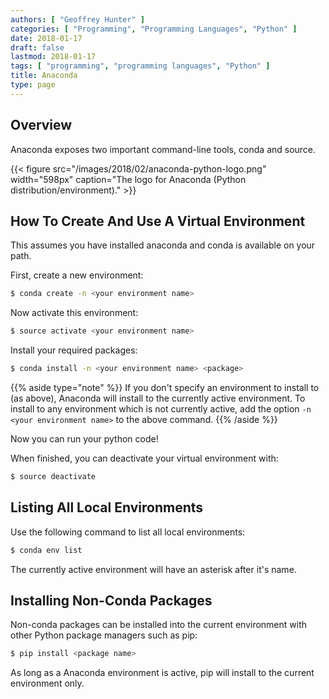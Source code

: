 ```yaml
---
authors: [ "Geoffrey Hunter" ]
categories: [ "Programming", "Programming Languages", "Python" ]
date: 2018-01-17
draft: false
lastmod: 2018-01-17
tags: [ "programming", "programming languages", "Python" ]
title: Anaconda
type: page
---
```


## Overview

Anaconda exposes two important command-line tools, conda and source.

{{< figure src="/images/2018/02/anaconda-python-logo.png" width="598px" caption="The logo for Anaconda (Python distribution/environment)."  >}}

## How To Create And Use A Virtual Environment

This assumes you have installed anaconda and conda is available on your path.

First, create a new environment:

```sh    
$ conda create -n <your environment name>
```

Now activate this environment:

```sh    
$ source activate <your environment name>
```

Install your required packages:

```sh    
$ conda install -n <your environment name> <package>
```

{{% aside type="note" %}}
If you don't specify an environment to install to (as above), Anaconda will install to the currently active environment. To install to any environment which is not currently active, add the option `-n <your environment name>` to the above command.
{{% /aside %}}

Now you can run your python code!

When finished, you can deactivate your virtual environment with:

```sh    
$ source deactivate
```

## Listing All Local Environments

Use the following command to list all local environments:

```sh    
$ conda env list
```

The currently active environment will have an asterisk after it's name.

## Installing Non-Conda Packages

Non-conda packages can be installed into the current environment with other Python package managers such as pip:

```sh    
$ pip install <package name>
```

As long as a Anaconda environment is active, pip will install to the current environment only.
